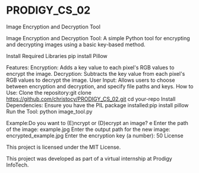 # PRODIGY_CS_02
Image Encryption and Decryption Tool

Image Encryption and Decryption Tool: A simple Python tool for encrypting and decrypting images using a basic key-based method.

Install Required Libraries
pip install Pillow

Features:
Encryption: Adds a key value to each pixel's RGB values to encrypt the image.
Decryption: Subtracts the key value from each pixel's RGB values to decrypt the image.
User Input: Allows users to choose between encryption and decryption, and specify file paths and keys.
How to Use:
Clone the repository:git clone https://github.com/christocy/PRODIGY_CS_02.git
cd your-repo
Install Dependencies: Ensure you have the PIL package installed:pip install pillow
Run the Tool:
python image_tool.py

Example:Do you want to (E)ncrypt or (D)ecrypt an image? e
Enter the path of the image: example.jpg
Enter the output path for the new image: encrypted_example.jpg
Enter the encryption key (a number): 50
License

This project is licensed under the MIT License.

This project was developed as part of a virtual internship at Prodigy InfoTech.
